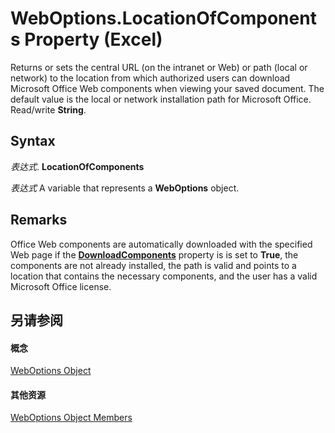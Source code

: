 
# WebOptions.LocationOfComponents Property (Excel)

Returns or sets the central URL (on the intranet or Web) or path (local or network) to the location from which authorized users can download Microsoft Office Web components when viewing your saved document. The default value is the local or network installation path for Microsoft Office. Read/write  **String**.


## Syntax

 _表达式_. **LocationOfComponents**

 _表达式_ A variable that represents a **WebOptions** object.


## Remarks

Office Web components are automatically downloaded with the specified Web page if the  **[DownloadComponents](d9f103f8-e41e-ee8b-0e02-8cda514f04c9.md)** property is is set to **True**, the components are not already installed, the path is valid and points to a location that contains the necessary components, and the user has a valid Microsoft Office license.


## 另请参阅


#### 概念


[WebOptions Object](d573637f-1891-4602-c961-091795e47356.md)
#### 其他资源


[WebOptions Object Members](http://msdn.microsoft.com/library/4188ab11-5d84-aed8-2a2e-17881dcebe67%28Office.15%29.aspx)
